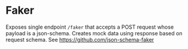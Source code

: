 # Faker

Exposes single endpoint `/faker` that accepts a POST request
whose payload is a json-schema.
Creates mock data using response based on request schema.
See https://github.com/json-schema-faker
